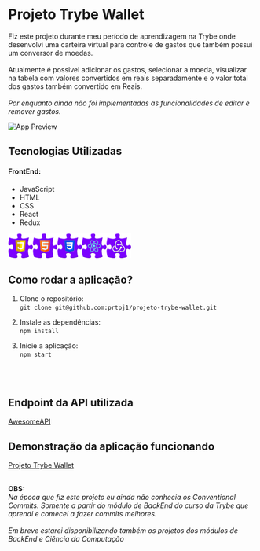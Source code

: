 # Projeto Trybe Wallet

Fiz este projeto durante meu período de aprendizagem na Trybe onde desenvolvi uma carteira virtual para controle de gastos que também possui um conversor de moedas. </br> </br>
Atualmente é possivel adicionar os gastos, selecionar a moeda, visualizar na tabela com valores convertidos em reais separadamente e o valor total dos gastos também convertido em Reais. </br> </br>
<i>Por enquanto ainda não foi implementadas as funcionalidades de editar e remover gastos.</i>

<img src="https://github.com/prtpj1/projeto-trybe-wallet/blob/main/Images/Preview.png" alt="App Preview" />

<h2>Tecnologias Utilizadas</h2>

<h4>FrontEnd:</h4>

* JavaScript
* HTML
* CSS
* React
* Redux

<img src="https://github.com/prtpj1/prtpj1/blob/main/Github%20Imgs/JavaScript2.png" width="50" height="50" alt="JavaScript" /><img src="https://github.com/prtpj1/prtpj1/blob/main/Github%20Imgs/html2.png" width="50" height="50" alt="HTML" /><img src="https://github.com/prtpj1/prtpj1/blob/main/Github%20Imgs/CSS2.png" width="50" height="50" alt="CSS" /><img src="https://github.com/prtpj1/prtpj1/blob/main/Github%20Imgs/React2.png" width="50" height="50" alt="React" /><img src="https://github.com/prtpj1/prtpj1/blob/main/Github%20Imgs/Redux2.png" width="50" height="50" alt="Redux" />

<h2>Como rodar a aplicação?</h2>

1. Clone o repositório: </br>
`git clone git@github.com:prtpj1/projeto-trybe-wallet.git` 

2. Instale as dependências: </br>
`npm install`

3. Inicie a aplicação: </br>
`npm start` 
</br>
</br>

<h2>Endpoint da API utilizada</h2>

[AwesomeAPI](https://economia.awesomeapi.com.br/json/all)

<h2>Demonstração da aplicação funcionando</h2>

[Projeto Trybe Wallet](https://prtpj-trybe-wallet.netlify.app/)
</br>
</br>
<!---->
<strong>OBS:</strong></br>
<i>Na época que fiz este projeto eu ainda não conhecia os Conventional Commits. Somente a partir do módulo de BackEnd do curso da Trybe que aprendi e comecei a fazer commits melhores. </br> </br>
  Em breve estarei disponibilizando também os projetos dos módulos de BackEnd e Ciência da Computação</i>
